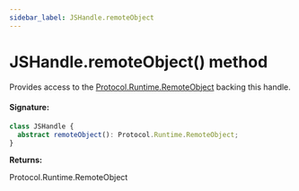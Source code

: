 ```yaml
---
sidebar_label: JSHandle.remoteObject
---
```


# JSHandle.remoteObject() method

Provides access to the [Protocol.Runtime.RemoteObject](https://chromedevtools.github.io/devtools-protocol/tot/Runtime/#type-RemoteObject) backing this handle.

#### Signature:

```typescript
class JSHandle {
  abstract remoteObject(): Protocol.Runtime.RemoteObject;
}
```

**Returns:**

Protocol.Runtime.RemoteObject
